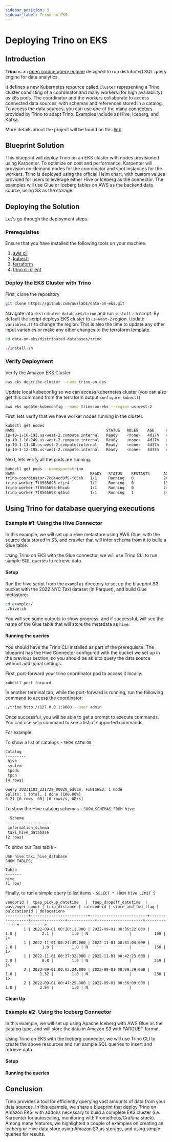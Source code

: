 ```yaml
---
sidebar_position: 3
sidebar_label: Trino on EKS
---
```


# Deploying Trino on EKS

## Introduction

**Trino** is an [open source query engine](https://trino.io/) designed to run distributed SQL query engine for data analytics.

It defines a new Kubernetes resource called `Cluster` representing a Trino cluster consisting of a coordinator and many workers (for high availability) as k8s pods. The coordinator and the workers collaborate to access connected data sources, with schemas and references stored in a catalog. To access the data sources, you can use one of the many [connectors](https://trino.io/docs/current/connector.html) provided by Trino to adapt Trino. Examples include as Hive, Iceberg, and Kafka.

More details about the project will be found on this [link](https://trino.io)

## Blueprint Solution

This blueprint will deploy Trino on an EKS cluster with nodes provisioned using Karpenter. To optimize on cost and performance, Karpenter will provision on-demand nodes for the coordinator and spot instances for the workers. Trino is deployed using the official Helm chart, with custom values provided for users to leverage either Hive or Iceberg as the connector. The examples will use Glue or Iceberg tables on AWS as the backend data source, using S3 as the storage.

## Deploying the Solution

Let's go through the deployment steps.

### Prerequisites

Ensure that you have installed the following tools on your machine.

1. [aws cli](https://docs.aws.amazon.com/cli/latest/userguide/install-cliv2.html)
2. [kubectl](https://Kubernetes.io/docs/tasks/tools/)
3. [terraform](https://learn.hashicorp.com/tutorials/terraform/install-cli)
4. [trino cli client](https://trino.io/docs/current/client/cli.html)

### Deploy the EKS Cluster with Trino

First, clone the repository

```bash
git clone https://github.com/awslabs/data-on-eks.git
```

Navigate into `distributed-databases/trino` and run `install.sh` script. By default the script deploys EKS cluster to `us-west-2` region. Update `variables.tf` to change the region. This is also the time to update any other input variables or make any other changes to the terraform template.

```bash
cd data-on-eks/distributed-databases/trino

./install.sh
```

### Verify Deployment

Verify the Amazon EKS Cluster

```bash
aws eks describe-cluster --name trino-on-eks
```

Update local kubeconfig so we can access kubernetes cluster (you can also get this command from the terraform output `configure_kubectl`)

```bash
aws eks update-kubeconfig --name trino-on-eks --region us-west-2
```

First, lets verify that we have worker nodes running in the cluster.

```bash
kubectl get nodes
NAME                                        STATUS   ROLES    AGE     VERSION
ip-10-1-10-192.us-west-2.compute.internal   Ready    <none>   4d17h   v1.27.6-eks-a5df82a
ip-10-1-10-249.us-west-2.compute.internal   Ready    <none>   4d17h   v1.27.6-eks-a5df82a
ip-10-1-11-38.us-west-2.compute.internal    Ready    <none>   4d17h   v1.27.6-eks-a5df82a
ip-10-1-12-195.us-west-2.compute.internal   Ready    <none>   4d17h   v1.27.6-eks-a5df82a
```

Next, lets verify all the pods are running.

```bash
kubectl get pods --namespace=trino
NAME                                 READY   STATUS    RESTARTS      AGE
trino-coordinator-7c644cd9f5-j65ch   1/1     Running   0             24d
trino-worker-7f8565698-ctjr4         1/1     Running   0             13d
trino-worker-7f8565698-hhcwb         1/1     Running   0             24d
trino-worker-7f8565698-q4bvd         1/1     Running   1             24d
```

## Using Trino for database querying executions

### Example #1: Using the Hive Connector

In this example, we will set up a Hive metastore using AWS Glue, with the source data stored in S3, and crawler that will infer schema from it to build a Glue table.

Using Trino on EKS with the Glue connector, we will use Trino CLI to run sample SQL queries to retrieve data.

#### Setup

Run the hive script from the `examples` directory to set up the blueprint S3 bucket with the 2022 NYC Taxi dataset (in Parquet), and build Glue metastore:

```bash
cd examples/
./hive.sh
```

You will see some outputs to show progress, and if successful, will see the name of the Glue table that will store the metadata as `hive`.

#### Running the queries
You should have the Trino CLI installed as part of the prerequisite. The blueprint has the Hive Connector configured with the bucket we set up in the previous section, so you should be able to query the data source without additional settings.

First, port-forward your trino coordinator pod to access it locally:
```
kubectl port-forward
```

In another terminal tab, while the port-forward is running, run the following command to access the coordinator:
```bash
./trino http://127.0.0.1:8080 --user admin
```

Once successful, you will be able to get a prompt to execute commands. You can use `help` command to see a list of supported commands.

For example:

To show a list of catalogs - `SHOW CATALOG`:

```bash
Catalog
---------
 hive
 system
 tpcds
 tpch
(4 rows)

Query 20231103_221729_00028_6dv3m, FINISHED, 1 node
Splits: 1 total, 1 done (100.00%)
0.21 [0 rows, 0B] [0 rows/s, 0B/s]
```

To show the Hive catalog schemas - `SHOW SCHEMAS FROM hive`:

```bash
  Schema
--------------------
 information_schema
 taxi_hive_database
(2 rows)
```

To show our Taxi table -
```
USE hive.taxi_hive_database
SHOW TABLES;
```

```
Table
-------
hive
(1 row)
```

Finally, to run a simple query to list items - `SELECT * FROM hive LIMIT 5`

```
vendorid |  tpep_pickup_datetime   |  tpep_dropoff_datetime  | passenger_count | trip_distance | ratecodeid | store_and_fwd_flag | pulocationid | dolocation>
----------+-------------------------+-------------------------+-----------------+---------------+------------+--------------------+--------------+----------->
        1 | 2022-09-01 00:28:12.000 | 2022-09-01 00:36:22.000 |             1.0 |           2.1 |        1.0 | N                  |          100 |          2>
        1 | 2022-11-01 00:24:49.000 | 2022-11-01 00:31:04.000 |             2.0 |           1.0 |        1.0 | N                  |          158 |          1>
        1 | 2022-11-01 00:37:32.000 | 2022-11-01 00:42:23.000 |             2.0 |           0.8 |        1.0 | N                  |          249 |          1>
        2 | 2022-09-01 00:02:24.000 | 2022-09-01 00:09:39.000 |             1.0 |          1.32 |        1.0 | N                  |          238 |          1>
        2 | 2022-09-01 00:47:25.000 | 2022-09-01 00:56:09.000 |             1.0 |          2.94 |        1.0 | N                  |
```

#### Clean Up

### Example #2: Using the Iceberg Connector

In this example, we will set up using Apache Iceberg with AWS Glue as the catalog type, and will store the data in Amazon S3 with PARQUET format. 

Using Trino on EKS with the Iceberg connector, we will use Trino CLI to create the above resources and run sample SQL queries to insert and retrieve data.

#### Setup

#### Running the queries

## Conclusion

Trino provides a tool for efficiently querying vast amounts of data from your data sources.
In this example, we share a blueprint that deploy Trino on Amazon EKS, with addons necessary to build a complete EKS cluster (i.e. Karpenter for autoscaling, monitoring with Prometheus/Grafana stack). Among many features, we highlighted a couple of examples on creating an Iceberg or Hive data store using Amazon S3 as storage, and using simple queries for results. 